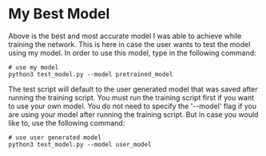 # My Best Model

Above is the best and most accurate model I was able to achieve while training the network. This is here in case the user wants to test the model using my model. In order to use this model, type in the following command:

    # use my model
    python3 test_model.py --model pretrained_model
    
The test script will default to the user generated model that was saved after running the training script. You must run the training script first if you want to use your own model. You do not need to specify the '--model' flag if you are using your model after running the training script. But in case you would like to, use the following command:

    # use user generated model
    python3 test_model.py --model user_model

